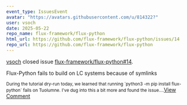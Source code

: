 ```yaml
---
event_type: IssuesEvent
avatar: "https://avatars.githubusercontent.com/u/814322?"
user: vsoch
date: 2025-05-22
repo_name: flux-framework/flux-python
html_url: https://github.com/flux-framework/flux-python/issues/14
repo_url: https://github.com/flux-framework/flux-python
---
```


<a href='https://github.com/vsoch' target='_blank'>vsoch</a> closed issue <a href='https://github.com/flux-framework/flux-python/issues/14' target='_blank'>flux-framework/flux-python#14</a>.

<p>Flux-Python fails to build on LC systems because of symlinks</p><small>During the tutorial dry-run today, we learned that running `python3 -m pip install flux-python` fails on Tuolumne. I've dug into this a bit more and found the issue....</small><a href='https://github.com/flux-framework/flux-python/issues/14' target='_blank'>View Comment</a>